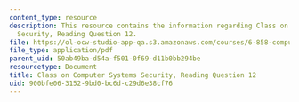 ```yaml
---
content_type: resource
description: This resource contains the information regarding Class on Computer Systems
  Security, Reading Question 12.
file: https://ol-ocw-studio-app-qa.s3.amazonaws.com/courses/6-858-computer-systems-security-fall-2014/900bfe0631529bd0bc6dc29d6e38cf76_MIT6_858F14_Reading12.pdf
file_type: application/pdf
parent_uid: 50ab49ba-d54a-f501-0f69-d11b0bb294be
resourcetype: Document
title: Class on Computer Systems Security, Reading Question 12
uid: 900bfe06-3152-9bd0-bc6d-c29d6e38cf76
---
```

